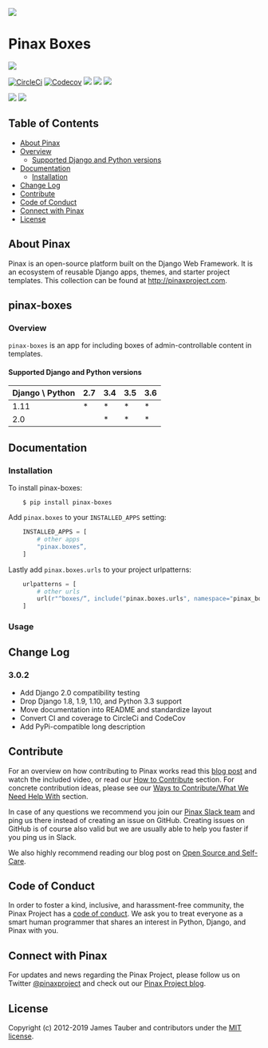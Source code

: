 ![](http://pinaxproject.com/pinax-design/patches/pinax-boxes.svg)

# Pinax Boxes

[![](https://img.shields.io/pypi/v/pinax-boxes.svg)](https://pypi.python.org/pypi/pinax-boxes/)

[![CircleCi](https://img.shields.io/circleci/project/github/pinax/pinax-boxes.svg)](https://circleci.com/gh/pinax/pinax-boxes)
[![Codecov](https://img.shields.io/codecov/c/github/pinax/pinax-boxes.svg)](https://codecov.io/gh/pinax/pinax-boxes)
[![](https://img.shields.io/github/contributors/pinax/pinax-boxes.svg)](https://github.com/pinax/pinax-boxes/graphs/contributors)
[![](https://img.shields.io/github/issues-pr/pinax/pinax-boxes.svg)](https://github.com/pinax/pinax-boxes/pulls)
[![](https://img.shields.io/github/issues-pr-closed/pinax/pinax-boxes.svg)](https://github.com/pinax/pinax-boxes/pulls?q=is%3Apr+is%3Aclosed)

[![](http://slack.pinaxproject.com/badge.svg)](http://slack.pinaxproject.com/)
[![](https://img.shields.io/badge/license-MIT-blue.svg)](https://opensource.org/licenses/MIT)


## Table of Contents

* [About Pinax](#about-pinax)
* [Overview](#overview)
  * [Supported Django and Python versions](#supported-django-and-python-versions)
* [Documentation](#documentation)
  * [Installation](#installation)
* [Change Log](#change-log)
* [Contribute](#contribute)
* [Code of Conduct](#code-of-conduct)
* [Connect with Pinax](#connect-with-pinax)
* [License](#license)


## About Pinax

Pinax is an open-source platform built on the Django Web Framework. It is an ecosystem of reusable
Django apps, themes, and starter project templates. This collection can be found at http://pinaxproject.com.


## pinax-boxes

### Overview

`pinax-boxes` is an app for including boxes of admin-controllable content in templates.

#### Supported Django and Python versions

Django \ Python | 2.7 | 3.4 | 3.5 | 3.6
--------------- | --- | --- | --- | ---
1.11 |  *  |  *  |  *  |  *  
2.0  |     |  *  |  *  |  *


## Documentation

### Installation

To install pinax-boxes:

```shell
    $ pip install pinax-boxes
```

Add `pinax.boxes` to your `INSTALLED_APPS` setting:

```python
    INSTALLED_APPS = [
        # other apps
        "pinax.boxes”,
    ]
```

Lastly add `pinax.boxes.urls` to your project urlpatterns:

```python
    urlpatterns = [
        # other urls
        url(r"^boxes/“, include("pinax.boxes.urls", namespace="pinax_boxes”)),
    ]
```

### Usage


## Change Log

### 3.0.2

* Add Django 2.0 compatibility testing
* Drop Django 1.8, 1.9, 1.10, and Python 3.3 support
* Move documentation into README and standardize layout
* Convert CI and coverage to CircleCi and CodeCov
* Add PyPi-compatible long description


## Contribute

For an overview on how contributing to Pinax works read this [blog post](http://blog.pinaxproject.com/2016/02/26/recap-february-pinax-hangout/)
and watch the included video, or read our [How to Contribute](http://pinaxproject.com/pinax/how_to_contribute/) section.
For concrete contribution ideas, please see our
[Ways to Contribute/What We Need Help With](http://pinaxproject.com/pinax/ways_to_contribute/) section.

In case of any questions we recommend you join our [Pinax Slack team](http://slack.pinaxproject.com)
and ping us there instead of creating an issue on GitHub. Creating issues on GitHub is of course
also valid but we are usually able to help you faster if you ping us in Slack.

We also highly recommend reading our blog post on [Open Source and Self-Care](http://blog.pinaxproject.com/2016/01/19/open-source-and-self-care/).


## Code of Conduct

In order to foster a kind, inclusive, and harassment-free community, the Pinax Project
has a [code of conduct](http://pinaxproject.com/pinax/code_of_conduct/).
We ask you to treat everyone as a smart human programmer that shares an interest in Python, Django, and Pinax with you.


## Connect with Pinax

For updates and news regarding the Pinax Project, please follow us on Twitter [@pinaxproject](https://twitter.com/pinaxproject)
and check out our [Pinax Project blog](http://blog.pinaxproject.com).


## License

Copyright (c) 2012-2019 James Tauber and contributors under the [MIT license](https://opensource.org/licenses/MIT).